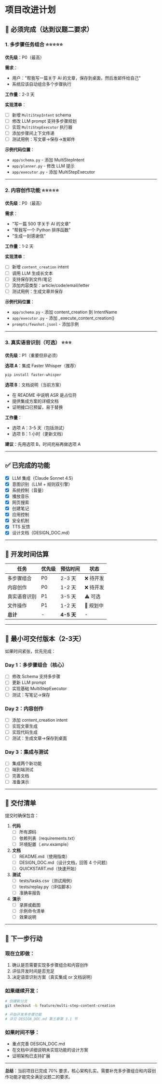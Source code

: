 # 项目改进计划

## 🚨 必须完成（达到议题二要求）

### 1. 多步骤任务组合 ⭐⭐⭐⭐⭐
**优先级**：P0（最高）

**需求**：
- 用户："帮我写一篇关于 AI 的文章，保存到桌面，然后发邮件给自己"
- 系统应该自动组合多个步骤执行

**工作量**：2-3 天

**实现清单**：
- [ ] 新增 `MultiStepIntent` schema
- [ ] 修改 LLM prompt 支持多步骤规划
- [ ] 实现 `MultiStepExecutor` 执行器
- [ ] 添加步骤间上下文传递
- [ ] 测试用例：写文章→保存→发邮件

**示例代码位置**：
- `app/schema.py` - 添加 MultiStepIntent
- `app/planner.py` - 修改 LLM 提示
- `app/executor.py` - 添加 MultiStepExecutor

---

### 2. 内容创作功能 ⭐⭐⭐⭐⭐
**优先级**：P0（最高）

**需求**：
- "写一篇 500 字关于 AI 的文章"
- "帮我写一个 Python 排序函数"
- "生成一封感谢信"

**工作量**：1-2 天

**实现清单**：
- [ ] 新增 `content_creation` intent
- [ ] 调用 LLM 生成长文本
- [ ] 支持保存到文件/笔记
- [ ] 添加内容类型：article/code/email/letter
- [ ] 测试用例：生成文章并保存

**示例代码位置**：
- `app/schema.py` - 添加 content_creation 到 IntentName
- `app/executor.py` - 添加 _execute_content_creation()
- `prompts/fewshot.jsonl` - 添加示例

---

### 3. 真实语音识别（可选） ⭐⭐⭐
**优先级**：P1（重要但非必须）

**选项 A**：集成 Faster Whisper（推荐）
```bash
pip install faster-whisper
```

**选项 B**：文档说明（当前方案）
- 在 README 中说明 ASR 是占位符
- 提供集成方案的详细文档
- 证明接口已预留，易于替换

**工作量**：
- 选项 A：3-5 天（包括测试）
- 选项 B：1 小时（更新文档）

**建议**：先用选项 B，时间充裕再做选项 A

---

## ✅ 已完成的功能

- [x] LLM 集成（Claude Sonnet 4.5）
- [x] 意图识别（LLM + 规则双引擎）
- [x] 系统控制（音量）
- [x] 播放音乐
- [x] 网页搜索
- [x] 创建笔记
- [x] 应用控制
- [x] 安全机制
- [x] TTS 反馈
- [x] 设计文档（DESIGN_DOC.md）

---

## 📅 开发时间估算

| 任务 | 优先级 | 预估时间 | 状态 |
|------|--------|----------|------|
| 多步骤组合 | P0 | 2-3 天 | ❌ 待开发 |
| 内容创作 | P0 | 1-2 天 | ❌ 待开发 |
| 真实语音识别 | P1 | 3-5 天 | ⚠️ 可选 |
| 文件操作 | P1 | 1-2 天 | 🔄 规划中 |
| **总计** | - | **4-5 天** | - |

---

## 🎯 最小可交付版本（2-3天）

如果时间紧张，优先完成：

### Day 1：多步骤组合（核心）
- [ ] 修改 Schema 支持多步骤
- [ ] 更新 LLM prompt
- [ ] 实现基础 MultiStepExecutor
- [ ] 测试：写笔记→保存

### Day 2：内容创作
- [ ] 添加 content_creation intent
- [ ] 实现文章生成
- [ ] 实现代码生成
- [ ] 测试：生成文章→保存到桌面

### Day 3：集成与测试
- [ ] 集成两个新功能
- [ ] 端到端测试
- [ ] 完善文档
- [ ] 准备演示

---

## 📝 交付清单

提交时确保包含：

1. **代码**
   - [ ] 所有源码
   - [ ] 依赖列表（requirements.txt）
   - [ ] 环境配置（.env.example）

2. **文档**
   - [ ] README.md（使用指南）
   - [ ] DESIGN_DOC.md（设计文档，回答 4 个问题）
   - [ ] QUICKSTART.md（快速开始）

3. **测试**
   - [ ] tests/tasks.csv（测试用例）
   - [ ] tests/replay.py（评估脚本）
   - [ ] 准确率报告

4. **演示**
   - [ ] 录屏或截图
   - [ ] 示例命令清单
   - [ ] 效果说明

---

## 🚀 下一步行动

### 现在立即做：
1. 确认是否需要实现多步骤组合和内容创作
2. 评估开发时间是否充足
3. 决定语音识别方案（真实集成 or 文档说明）

### 如果继续开发：
```bash
# 创建新分支
git checkout -b feature/multi-step-content-creation

# 开始开发多步骤功能
# 详见 DESIGN_DOC.md 第三章第 3.1 节
```

### 如果时间不够：
- 重点完善 DESIGN_DOC.md
- 在文档中详细说明未实现功能的设计方案
- 证明架构已支持扩展

---

**总结**：当前项目已完成 70% 要求，核心架构扎实。需要补充多步骤组合和内容创作功能才能完全满足议题二的要求。
